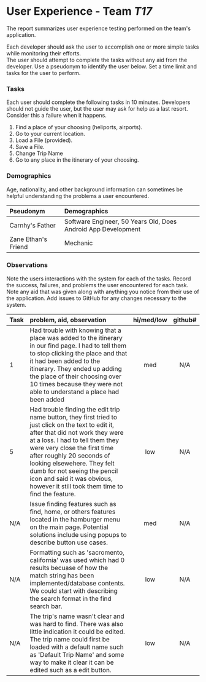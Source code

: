 # User Experience - Team *T17* 

The report summarizes user experience testing performed on the team's application.

Each developer should ask the user to accomplish one or more simple tasks while monitoring their efforts.  
The user should attempt to complete the tasks without any aid from the developer.
Use a pseudonym to identify the user below. 
Set a time limit and tasks for the user to perform.

 
### Tasks

Each user should complete the following tasks in 10 minutes.
Developers should not guide the user, but the user may ask for help as a last resort.  
Consider this a failure when it happens.  

1. Find a place of your choosing (heliports, airports). 
2. Go to your current location.
3. Load a File (provided).
4. Save a File.
5. Change Trip Name
6. Go to any place in the itinerary of your choosing. 

### Demographics

Age, nationality, and other background information can sometimes be helpful understanding the problems a user encountered.

| Pseudonym | Demographics |
| :--- | :--- |
| Carnhy's Father | Software Engineer, 50 Years Old, Does Android App Development |
| Zane Ethan's Friend | Mechanic |



### Observations

Note the users interactions with the system for each of the tasks.
Record the success, failures, and problems the user encountered for each task.
Note any aid that was given along with anything you notice from their use of the application.
Add issues to GitHub for any changes necessary to the system.

| Task | problem, aid, observation | hi/med/low | github#  |
| :--- | :--- | :---: | :---: | 
| 1 | Had trouble with knowing that a place was added to the itinerary in our find page. I had to tell them to stop clicking the place and that it had been added to the itinerary. They ended up adding the place of their choosing over 10 times because they were not able to understand a place had been added | med | N/A |
| 5 | Had trouble finding the edit trip name button, they first tried to just click on the text to edit it, after that did not work they were at a loss. I had to tell them they were very close the first time after roughly 20 seconds of looking elsewehere. They felt dumb for not seeing the pencil icon and said it was obvious, however it still took them time to find the feature. | low | N/A |
| N/A | Issue finding features such as find, home, or others features located in the hamburger menu on the main page. Potential solutions include using popups to describe button use cases. | med | N/A |
| N/A | Formatting such as 'sacromento, california' was used which had 0 results becuase of how the match string has been implemented/database contents. We could start with describing the search format in the find search bar.  | low | N/A |
| N/A | The trip's name wasn't clear and was hard to find. There was also little indication it could be edited. The trip name could first be loaded with a default name such as 'Default Trip Name' and some way to make it clear it can be edited such as a edit button.  | low | N/A |

